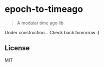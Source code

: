 epoch-to-timeago
================

> A modular time ago lib

Under construction... Check back tomorrow :)

## License

MIT
